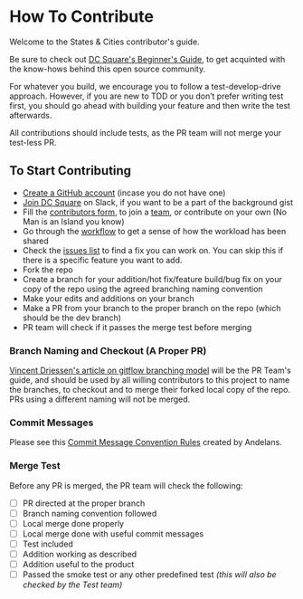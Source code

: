 # How To Contribute

Welcome to the States & Cities contributor's guide.

Be sure to check out [DC Square's Beginner's Guide](https://github.com/devcenter-square/beginner-guide), to get acquinted with the know-hows behind this open source community.

For whatever you build, we encourage you to follow a test-develop-drive approach. However, if you are new to TDD or you don’t prefer writing test first, you should go ahead with building your feature and then write the test afterwards.

All contributions should include tests, as the PR team will not merge your test-less PR.

## To Start Contributing

* [Create a GitHub account](https://github.com/) (incase you do not have one)
* [Join DC Square](https://devcenter-square-slack.herokuapp.com/) on Slack, if you want to be a part of the background gist
* Fill the [contributors form](https://goo.gl/forms/XQO4gl7X1cnkVxmq2), to join a [team](https://github.com/devcenter-square/states-and-cities/wiki/Teams), or contribute on your own (No Man is an Island you know)
* Go through the [workflow](https://github.com/devcenter-square/states-and-cities/wiki/Workflow) to get a sense of how the workload has been shared
* Check the [issues list](https://github.com/devcenter-square/states-and-cities/issues) to find a fix you can work on. You can skip this if there is a specific feature you want to add.
* Fork the repo
* Create a branch for your addition/hot fix/feature build/bug fix on your copy of the repo using the agreed branching naming convention
* Make your edits and additions on your branch
* Make a PR from your branch to the proper branch on the repo (which should be the dev branch)
* PR team will check if it passes the merge test before merging


### Branch Naming and Checkout (A Proper PR)

[Vincent Driessen's article on gitflow branching model](http://nvie.com/posts/a-successful-git-branching-model/) will be the PR Team's guide, and should be used by all willing contributors to this project to name the branches, to checkout and to merge their forked local copy of the repo. PRs using a different naming will not be merged. 

### Commit Messages

Please see this [Commit Message Convention Rules](https://github.com/andela/getmyshop/wiki/Commit-Message-Convention) created by Andelans.

### Merge Test

Before any PR is merged, the PR team will check the following:
- [ ] PR directed at the proper branch
- [ ] Branch naming convention followed
- [ ] Local merge done properly
- [ ] Local merge done with useful commit messages
- [ ] Test included
- [ ] Addition working as described
- [ ] Addition useful to the product
- [ ] Passed the smoke test or any other predefined test _(this will also be checked by the Test team)_
